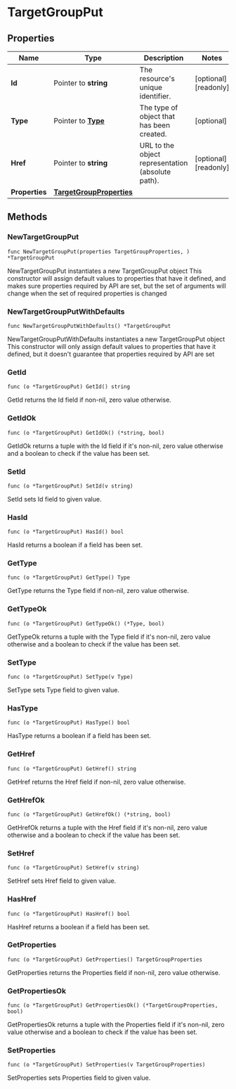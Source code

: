 # TargetGroupPut

## Properties

|Name | Type | Description | Notes|
|------------ | ------------- | ------------- | -------------|
|**Id** | Pointer to **string** | The resource&#39;s unique identifier. | [optional] [readonly] |
|**Type** | Pointer to [**Type**](Type.md) | The type of object that has been created. | [optional] |
|**Href** | Pointer to **string** | URL to the object representation (absolute path). | [optional] [readonly] |
|**Properties** | [**TargetGroupProperties**](TargetGroupProperties.md) |  | |

## Methods

### NewTargetGroupPut

`func NewTargetGroupPut(properties TargetGroupProperties, ) *TargetGroupPut`

NewTargetGroupPut instantiates a new TargetGroupPut object
This constructor will assign default values to properties that have it defined,
and makes sure properties required by API are set, but the set of arguments
will change when the set of required properties is changed

### NewTargetGroupPutWithDefaults

`func NewTargetGroupPutWithDefaults() *TargetGroupPut`

NewTargetGroupPutWithDefaults instantiates a new TargetGroupPut object
This constructor will only assign default values to properties that have it defined,
but it doesn't guarantee that properties required by API are set

### GetId

`func (o *TargetGroupPut) GetId() string`

GetId returns the Id field if non-nil, zero value otherwise.

### GetIdOk

`func (o *TargetGroupPut) GetIdOk() (*string, bool)`

GetIdOk returns a tuple with the Id field if it's non-nil, zero value otherwise
and a boolean to check if the value has been set.

### SetId

`func (o *TargetGroupPut) SetId(v string)`

SetId sets Id field to given value.

### HasId

`func (o *TargetGroupPut) HasId() bool`

HasId returns a boolean if a field has been set.

### GetType

`func (o *TargetGroupPut) GetType() Type`

GetType returns the Type field if non-nil, zero value otherwise.

### GetTypeOk

`func (o *TargetGroupPut) GetTypeOk() (*Type, bool)`

GetTypeOk returns a tuple with the Type field if it's non-nil, zero value otherwise
and a boolean to check if the value has been set.

### SetType

`func (o *TargetGroupPut) SetType(v Type)`

SetType sets Type field to given value.

### HasType

`func (o *TargetGroupPut) HasType() bool`

HasType returns a boolean if a field has been set.

### GetHref

`func (o *TargetGroupPut) GetHref() string`

GetHref returns the Href field if non-nil, zero value otherwise.

### GetHrefOk

`func (o *TargetGroupPut) GetHrefOk() (*string, bool)`

GetHrefOk returns a tuple with the Href field if it's non-nil, zero value otherwise
and a boolean to check if the value has been set.

### SetHref

`func (o *TargetGroupPut) SetHref(v string)`

SetHref sets Href field to given value.

### HasHref

`func (o *TargetGroupPut) HasHref() bool`

HasHref returns a boolean if a field has been set.

### GetProperties

`func (o *TargetGroupPut) GetProperties() TargetGroupProperties`

GetProperties returns the Properties field if non-nil, zero value otherwise.

### GetPropertiesOk

`func (o *TargetGroupPut) GetPropertiesOk() (*TargetGroupProperties, bool)`

GetPropertiesOk returns a tuple with the Properties field if it's non-nil, zero value otherwise
and a boolean to check if the value has been set.

### SetProperties

`func (o *TargetGroupPut) SetProperties(v TargetGroupProperties)`

SetProperties sets Properties field to given value.




